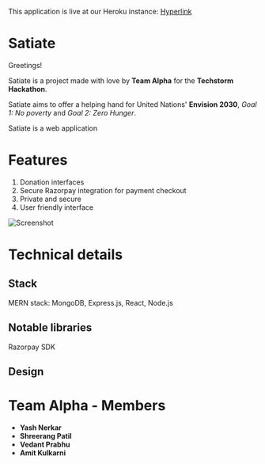 This application is live at our Heroku instance:
[Hyperlink](https://satiate-dmce.herokuapp.com/)

# Satiate

Greetings!

Satiate is a project made with love by **Team Alpha** for the 
**Techstorm Hackathon**.

Satiate aims to offer a helping hand for United Nations' **Envision 2030**,
*Goal 1: No poverty*  and *Goal 2: Zero Hunger*. 

Satiate is a web application 

# Features
1. Donation interfaces
2. Secure Razorpay integration for payment checkout
3. Private and secure
4. User friendly interface


![Screenshot](https://i.imgur.com/6uheGBP.png)

# Technical details
## Stack
MERN stack: MongoDB, Express.js, React, Node.js

## Notable libraries
Razorpay SDK

## Design



# Team Alpha - Members
- **Yash Nerkar**
- **Shreerang Patil**
- **Vedant Prabhu**
- **Amit Kulkarni**
